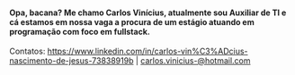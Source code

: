 <h4>Opa, bacana? Me chamo Carlos Vinícius, atualmente sou Auxiliar de TI e cá estamos em nossa vaga a procura de um estágio atuando em programação com foco em fullstack.</h4>

Contatos: https://www.linkedin.com/in/carlos-vin%C3%ADcius-nascimento-de-jesus-73838919b | carlos.vinicius-@hotmail.com
